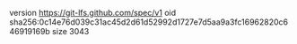 version https://git-lfs.github.com/spec/v1
oid sha256:0c14e76d039c31ac45d2d61d52992d1727e7d5aa9a3fc16962820c646919169b
size 3043
